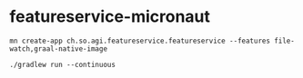 # featureservice-micronaut

```
mn create-app ch.so.agi.featureservice.featureservice --features file-watch,graal-native-image 
```

```
./gradlew run --continuous
```
